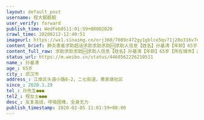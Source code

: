 ```yaml
---
layout: default_post
username: 程大靓靓靓
user_verify: forward
publish_time: WedFeb0511:01:59+08002020
crawl_time: 20200212-12:40:51
imageurl: https://wx1.sinaimg.cn/orj360/7089c472gy1gblce5qv71j20o316v7e7.jpg,https://wx1.sinaimg.cn/orj360/7089c472gy1gblce7mq20j20mb13pwkl.jpg
content_brief: 肺炎患者求助超话求助求助求助🆘求助人信息【姓名】孙基清【年龄】65岁【所在城市】武汉市【所在小区、社区】江岸区头道小路8-2，二七街道，黄家墩社区【患病时间】2020.1.29【联系方式】孙先生●●●【其他紧急联系人】程女士 ●●●【病情描述】 反复高烧，呼吸困难，全身无 ...全文
content_full_raw: 求助求助求助🆘求助人信息【姓名】孙基清【年龄】65岁【所在城市】武汉市【所在小区、社区】江岸区头道小路8-2，二七街道，黄家墩社区【患病时间】2020.1.29【联系方式】孙先生●●●【其他紧急联系人】程女士●●●【病情描述】反复高烧，呼吸困难，全身无力
status_url: https://m.weibo.cn/status/4468562226210511
name_: 孙基清
age_: 65岁
city_: 武汉市
address_: 江岸区头道小路8-2，二七街道，黄家墩社区
since_: 2020.1.29
tel_: 孙先生●●●
tel2_: 程女士●●●
desc_: 反复高烧，呼吸困难，全身无力
publish_timestamp: 2020-02-05 11:01:59+08:00
---
```

